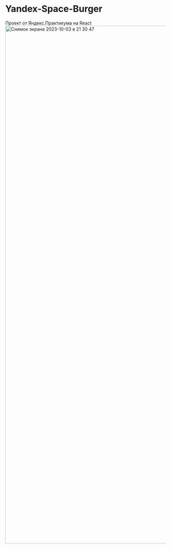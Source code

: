 # Yandex-Space-Burger
Проект от Яндекс.Практикума на React
<img width="1624" alt="Снимок экрана 2023-10-03 в 21 30 47" src="https://github.com/Varingarr/Yandex-Space-Burger/assets/19146286/146db6a3-7c22-4a3c-bbfc-b50f840e75cc">
